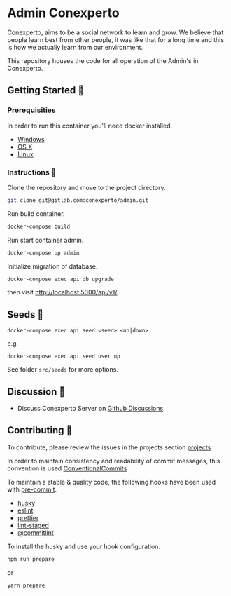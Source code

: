 # Admin Conexperto

Conexperto, aims to be a social network to learn and grow. We believe that people learn best from other people, it was like that for a long time and this is how we actually learn from our environment.

This repository houses the code for all operation of the Admin's in Conexperto.

## Getting Started 🚀

### Prerequisities

In order to run this container you'll need docker installed.

- [Windows](https://docs.docker.com/windows/started)
- [OS X](https://docs.docker.com/mac/started/)
- [Linux](https://docs.docker.com/linux/started/)

### Instructions 🧐

Clone the repository and move to the project directory.

```sh
git clone git@gitlab.com:conexperto/admin.git
```

Run build container.

```sh
docker-compose build
```

Run start container admin.

```sh
docker-compose up admin
```

Initialize migration of database.

```sh
docker-compose exec api db upgrade
```

then visit <http://localhost:5000/api/v1/>

## Seeds 🥜

```
docker-compose exec api seed <seed> <up|down>
```

e.g.

```
docker-compose exec api seed user up
```

See folder `src/seeds` for more options.

## Discussion 💬

- Discuss Conexperto Server on [Github Discussions](https://github.com/conexperto/admin/discussions)

## Contributing 🎢

To contribute, please review the issues in the projects section [projects](https://github.com/conexperto/admin/projects/1)

In order to maintain consistency and readability of commit messages, this convention is used [ConventionalCommits](https://www.conventionalcommits.org/en/v1.0.0/)

To maintain a stable & quality code, the following hooks have been used with [pre-commit](https://pre-commit.com/).

- [husky](https://github.com/typicode/husky)
- [eslint](https://github.com/eslint/eslint)
- [prettier](https://github.com/prettier/prettier)
- [lint-staged](https://github.com/okonet/lint-staged)
- [@commitlint](https://github.com/conventional-changelog/commitlint)

To install the husky and use your hook configuration.

```sh
npm run prepare
```

or

```sh
yarn prepare
```
